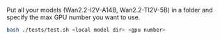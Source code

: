
Put all your models (Wan2.2-I2V-A14B, Wan2.2-TI2V-5B) in a folder and specify the max GPU number you want to use.

```bash
bash ./tests/test.sh <local model dir> <gpu number>
```
